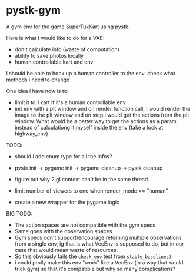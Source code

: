 # pystk-gym
A gym env for the game SuperTuxKart using pystk.

Here is what I would like to do for a VAE:

* don't calculate info (waste of computation)
* ability to save photos locally
* human controllable kart and env

I should be able to hook up a human controller to the env. check what methods i need to change

One idea i have now is to:

* limit it to 1 kart if it's a human controllable env
* init env with a plt window and on render function call, I would render the image to the plt
  window and on step i would get the actions from the plt window. What would be a better way to get
  the actions as a param instead of calculationg it myself inside the env (take a look at
  highway_env)

TODO:

* should i add enum type for all the infos?
* pystk init -> pygame init -> pygame cleanup -> pystk cleanup
* figure out why 2 gl context can't be in the same thread


* limit number of viewers to one when render_mode == "human"
* create a new wrapper for the pygame logic


BIG TODO:

* The action spaces are not compatible with the gym specs
* Same goes with the observation spaces
* Gym specs don't support/encourage returning multiple observations from a single env, ig that is what VecEnv is supposed to do, but in our case that would mean waste of resources.
* So this obviously fails the `check_env` test from `stable_baselines3`.
* i could prolly make this env "work" like a VecEnv (in a way that would trick gym) so that it's compatible but why so many complications?
